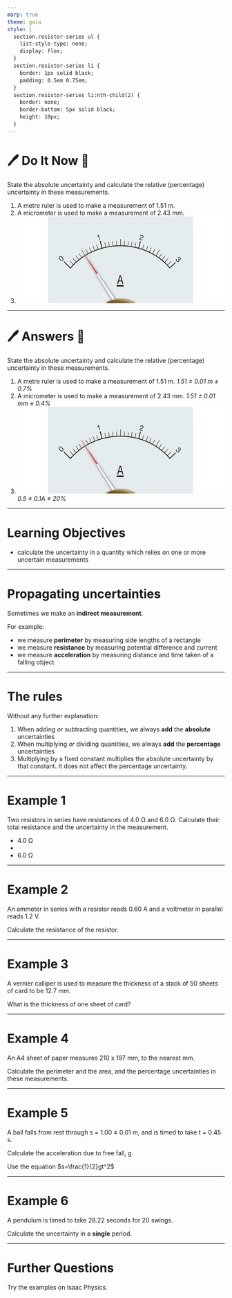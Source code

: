 ```yaml
---
marp: true
theme: gaia
style: |
  section.resistor-series ul {
    list-style-type: none;
    display: flex;
  }
  section.resistor-series li {
    border: 1px solid black;
    padding: 0.5em 0.75em;
  }
  section.resistor-series li:nth-child(2) {
    border: none;
    border-bottom: 5px solid black;
    height: 10px;
  }
---
```


# :pen: Do It Now :straight_ruler:

State the absolute uncertainty and calculate the relative (percentage) uncertainty in these measurements.

1. A metre ruler is used to make a measurement of 1.51 m.
2. A micrometer is used to make a measurement of 2.43 mm.
3. ![w:500px](./images/ammeter_example.jpeg)

---

# :pen: Answers :straight_ruler:

State the absolute uncertainty and calculate the relative (percentage) uncertainty in these measurements.

1. A metre ruler is used to make a measurement of 1.51 m.
   _1.51 &plusmn; 0.01 m &plusmn; 0.7%_
2. A micrometer is used to make a measurement of 2.43 mm.
   _1.51 &plusmn; 0.01 mm &plusmn; 0.4%_
3. ![w:300px](./images/ammeter_example.jpeg) _0.5 &plusmn; 0.1A &plusmn; 20%_

---

# Learning Objectives

- calculate the uncertainty in a quantity which relies on one or more uncertain measurements

---

# Propagating uncertainties

Sometimes we make an **indirect measurement**.

For example:

- we measure **perimeter** by measuring side lengths of a rectangle
- we measure **resistance** by measuring potential difference and current
- we measure **acceleration** by measuring distance and time taken of a falling object

---

# The rules

Without any further explanation:

1. When adding _or_ subtracting quantities, we always **add** the **absolute** uncertainties
2. When multiplying _or_ dividing quantities, we always **add** the **percentage** uncertainties
3. Multiplying by a fixed constant multiplies the absolute uncertainty by that constant. It does not affect the percentage uncertainty.

---

<!-- _class: resistor-series -->

# Example 1

Two resistors in series have resistances of 4.0 &Omega; and 6.0 &Omega;. Calculate their total resistance and the uncertainty in the measurement.

- 4.0 &Omega;
-
- 6.0 &Omega;

---

# Example 2

An ammeter in series with a resistor reads 0.60 A and a voltmeter in parallel reads 1.2 V.

Calculate the resistance of the resistor.

---

# Example 3

A vernier calliper is used to measure the thickness of a stack of 50 sheets of card to be 12.7 mm.

What is the thickness of one sheet of card?

---

# Example 4

An A4 sheet of paper measures 210 x 197 mm, to the nearest mm.

Calculate the perimeter and the area, and the percentage uncertainties in these measurements.

---

# Example 5

A ball falls from rest through s = 1.00 &plusmn; 0.01 m, and is timed to take t = 0.45 s.

Calculate the acceleration due to free fall, g.

Use the equation $s=\frac{1}{2}gt^2$

---

# Example 6

A pendulum is timed to take 28.22 seconds for 20 swings.

Calculate the uncertainty in a **single** period.

---

# Further Questions

Try the examples on Isaac Physics.
